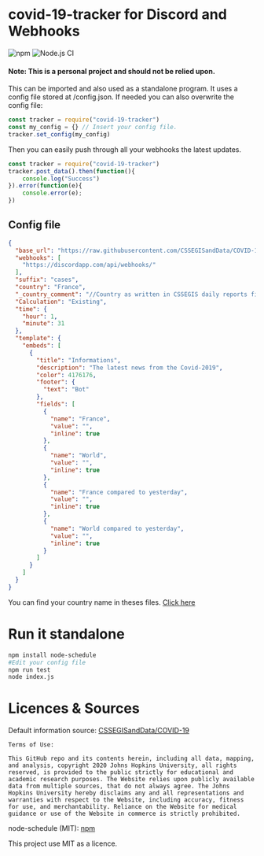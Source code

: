 # covid-19-tracker for Discord and Webhooks

![npm](https://img.shields.io/npm/v/covid-19-tracker)
![Node.js CI](https://github.com/wow0000/covid-19-tracker/workflows/Node.js%20CI/badge.svg?branch=master)

#### Note: This is a personal project and should not be relied upon.

This can be imported and also used as a standalone program. It uses a config file stored at /config.json. If needed
you can also overwrite the config file:
```Javascript
const tracker = require("covid-19-tracker")
const my_config = {} // Insert your config file.
tracker.set_config(my_config)
```
Then you can easily push through all your webhooks the latest updates.
```Javascript
const tracker = require("covid-19-tracker")
tracker.post_data().then(function(){
    console.log("Success")
}).error(function(e){
    console.error(e);
})
```

## Config file
```JSON
{
  "base_url": "https://raw.githubusercontent.com/CSSEGISandData/COVID-19/master/csse_covid_19_data/csse_covid_19_daily_reports/",
  "webhooks": [
    "https://discordapp.com/api/webhooks/"
  ],
  "suffix": "cases",
  "country": "France",
  "_country_comment": "//Country as written in CSSEGIS daily reports files.",
  "Calculation": "Existing",
  "time": {
    "hour": 1,
    "minute": 31
  },
  "template": {
    "embeds": [
      {
        "title": "Informations",
        "description": "The latest news from the Covid-2019",
        "color": 4176176,
        "footer": {
          "text": "Bot"
        },
        "fields": [
          {
            "name": "France",
            "value": "",
            "inline": true
          },
          {
            "name": "World",
            "value": "",
            "inline": true
          },
          {
            "name": "France compared to yesterday",
            "value": "",
            "inline": true
          },
          {
            "name": "World compared to yesterday",
            "value": "",
            "inline": true
          }
        ]
      }
    ]
  }
}
```
You can find your country name in theses files. [Click here](https://github.com/CSSEGISandData/COVID-19/blob/master/csse_covid_19_data/csse_covid_19_daily_reports/)

# Run it standalone

```bash
npm install node-schedule
#Edit your config file
npm run test
node index.js
```

# Licences & Sources

Default information source: [CSSEGISandData/COVID-19](https://github.com/CSSEGISandData/COVID-19/tree/master/csse_covid_19_data/csse_covid_19_daily_reports)
```
Terms of Use:

This GitHub repo and its contents herein, including all data, mapping, and analysis, copyright 2020 Johns Hopkins University, all rights reserved, is provided to the public strictly for educational and academic research purposes. The Website relies upon publicly available data from multiple sources, that do not always agree. The Johns Hopkins University hereby disclaims any and all representations and warranties with respect to the Website, including accuracy, fitness for use, and merchantability. Reliance on the Website for medical guidance or use of the Website in commerce is strictly prohibited.

```
node-schedule (MIT): [npm](https://www.npmjs.com/package/node-schedule)

This project use MIT as a licence.